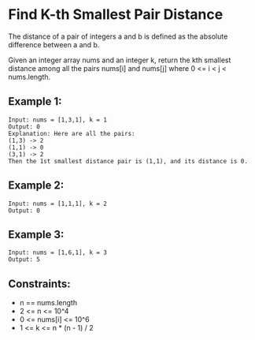 # Find K-th Smallest Pair Distance

The distance of a pair of integers a and b is defined as the absolute difference between a and b.

Given an integer array nums and an integer k, return the kth smallest distance among all the pairs nums[i] and nums[j] where 0 <= i < j < nums.length.

## Example 1:

```
Input: nums = [1,3,1], k = 1
Output: 0
Explanation: Here are all the pairs:
(1,3) -> 2
(1,1) -> 0
(3,1) -> 2
Then the 1st smallest distance pair is (1,1), and its distance is 0.
```

## Example 2:

```
Input: nums = [1,1,1], k = 2
Output: 0
```

## Example 3:

```
Input: nums = [1,6,1], k = 3
Output: 5
```

## Constraints:

- n == nums.length
- 2 <= n <= 10^4
- 0 <= nums[i] <= 10^6
- 1 <= k <= n \* (n - 1) / 2
